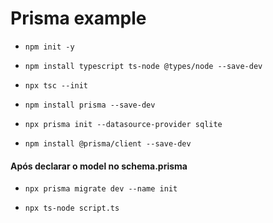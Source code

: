 # Prisma example

- `npm init -y`

- `npm install typescript ts-node @types/node --save-dev`

- `npx tsc --init`

- `npm install prisma --save-dev`

- `npx prisma init --datasource-provider sqlite`

- `npm install @prisma/client --save-dev`

#### Após declarar o model no schema.prisma

- `npx prisma migrate dev --name init`

- `npx ts-node script.ts`

